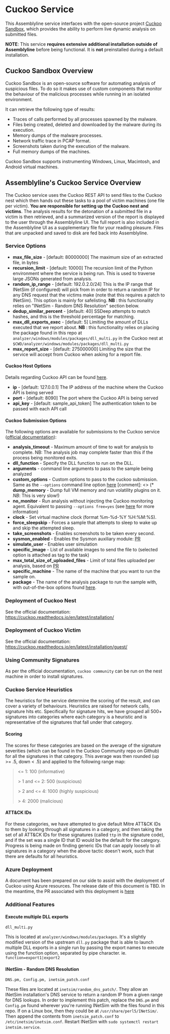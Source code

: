 # Cuckoo Service

This Assemblyline service interfaces with the open-source project [Cuckoo Sandbox](https://cuckoosandbox.org), which provides the ability to perform live dynamic analysis on submitted files.

**NOTE**: This service **requires extensive additional installation outside of Assemblyline** before being functional. It is **not** preinstalled during a default installation.

## Cuckoo Sandbox Overview

Cuckoo Sandbox is an open-source software for automating analysis of suspicious files. To do so it makes use of custom components 
that monitor the behaviour of the malicious processes while running in an isolated environment.

It can retrieve the following type of results:

* Traces of calls performed by all processes spawned by the malware.
* Files being created, deleted and downloaded by the malware during its execution.
* Memory dumps of the malware processes.
* Network traffic trace in PCAP format.
* Screenshots taken during the execution of the malware.
* Full memory dumps of the machines.

Cuckoo Sandbox supports instrumenting Windows, Linux, Macintosh, and
Android virtual machines.

## Assemblyline's Cuckoo Service Overview
The Cuckoo service  uses the Cuckoo REST API to send files to the Cuckoo nest which then hands out these tasks to a pool of victim machines (one file per victim). 
**You are responsible for setting up the Cuckoo nest and victims**. The analysis results for the detonation of a submitted file in a victim is then retrieved, 
and a summarized version of the report is displayed to the user through the Assemblyline UI. The full report is also included in the Assemblyline UI as a supplementary file for your reading pleasure. 
Files that are unpacked and saved to disk are fed back into Assemblyline.

### Service Options

* **max_file_size** - [default: 80000000] The maximum size of an extracted file, in bytes
* **recursion_limit** - [default: 10000] The recursion limit of the Python environment where the service is being run. This is used to traverse large JSONs generated from analysis.
* **random_ip_range** - [default: 192.0.2.0/24] This is the IP range that INetSim (if configured) will pick from in order to return a random IP for any DNS request that the victims make (note that this requires a patch to INetSim). This option is mainly for safelisting. 
**NB** : this functionality relies on "INetSim - Random DNS Resolution" section below.
* **dedup_similar_percent** - [default: 40] SSDeep attempts to match hashes, and this is the threshold percentage for matching.
* **max_dll_exports_exec** - [default: 5] Limiting the amount of DLLs executed that we report about.
**NB** : this functionality relies on placing the package found in this repo at `analyzer/windows/modules/packages/dll_multi.py` in the Cuckoo nest at `$CWD/analyzer/windows/modules/packages/dll_multi.py`
* **max_report_size** - [default: 275000000] Limiting the size that the service will accept from Cuckoo when asking for a report file.

#### Cuckoo Host Options
Details regarding Cuckoo API can be found [here](https://cuckoo.readthedocs.io/en/latest/usage/api/). 

* **ip** - [default: 127.0.0.1] The IP address of the machine where the Cuckoo API is being served 
* **port** - [default: 8090] The port where the Cuckoo API is being served
* **api_key** - [default: sample_api_token] The authentication token to be passed with each API call

#### Cuckoo Submission Options

The following options are available for submissions to the Cuckoo service ([official documentation](https://cuckoo.readthedocs.io/en/latest/usage/api/#tasks-create-file)):

* **analysis_timeout** - Maximum amount of time to wait for analysis to complete. NB: The analysis job may complete faster
than this if the process being monitored exits.
* **dll_function** - Specify the DLL function to run on the DLL.
* **arguments** - command line arguments to pass to the sample being analyzed
* **custom_options** - Custom options to pass to the cuckoo submission. Same as the `--options` command line option [here](https://cuckoo.sh/docs/usage/submit.html)
[comment]: <> (* **dump_memory** - Dump full VM memory and run volatility plugins on it. *NB*: This is very slow!)
* **no_monitor** - Run analysis without injecting the Cuckoo monitoring agent. Equivalent to passing `--options free=yes` (see [here](https://cuckoo.sh/docs/usage/packages.html) for more information)
* **clock** - Set virtual machine clock (format %m-%d-%Y %H:%M:%S).
* **force_sleepskip** - Forces a sample that attempts to sleep to wake up and skip the attempted sleep.
* **take_screenshots** - Enables screenshots to be taken every second.
* **sysmon_enabled** - Enables the Sysmon auxiliary module: [PR](https://github.com/cuckoosandbox/cuckoo/pull/2518)
* **simulate_user** - Enables user simulation
* **specific_image** - List of available images to send the file to (selected option is attached as tag to the task)
* **max_total_size_of_uploaded_files** - Limit of total files uploaded per analysis, based on [PR](https://github.com/cuckoosandbox/cuckoo/pull/3169)
* **specific_machine** - The name of the machine that you want to run the sample on. 
* **package** - The name of the analysis package to run the sample with, with out-of-the-box options found [here](https://cuckoo.readthedocs.io/en/latest/usage/packages/). 

### Deployment of Cuckoo Nest

See the official documentation: https://cuckoo.readthedocs.io/en/latest/installation/

### Deployment of Cuckoo Victim

See the official documentation: https://cuckoo.readthedocs.io/en/latest/installation/guest/

### Using Community Signatures
As per the official documentation, `cuckoo community` can be run on the nest machine in order to install signatures.

### Cuckoo Service Heuristics
The heuristics for the service determine the scoring of the result, and can cover a variety of behaviours. Heuristics are 
raised for network calls, signature hits etc. Specifically for signature hits, we have grouped all 500+ signatures into 
categories where each category is a heuristic and is representative of the signatures that fall under that category. 

#### Scoring
The scores for these categories are based on the average of the signature severities (which can be found in the Cuckoo Community 
repo on Github) for all the signatures in that category. This average was then rounded (up >= .5, down < .5) and applied to 
the following range map:

> &lt;= 1: 100 (informative)
>
> &gt; 1 and &lt;= 2: 500 (suspicious)
>
> &gt; 2 and &lt;= 4: 1000 (highly suspicious)
>
> &gt; 4: 2000 (malicious)

#### ATT&CK IDs
For these categories, we have attempted to give default Mitre ATT&CK IDs to them by looking through all signatures in a category,
 and then taking the set of all ATT&CK IDs for these signatures (called `ttp` in the signature code), and if the set was a single ID
 that ID would be the default for the category. Progress is being made on finding generic IDs that can apply loosely to all signatures
 in a category when the above tactic doesn't work, such that there are defaults for all heuristics.

### Azure Deployment
A document has been prepared on our side to assist with the deployment of Cuckoo using Azure resources. The release date of this document is TBD.
In the meantime, the PR associated with this deployment is [here](https://github.com/cuckoosandbox/cuckoo/pull/3120)

### Additional Features
#### Execute multiple DLL exports
`dll_multi.py`

This is located at `analyzer/windows/modules/packages`. It's a slightly modified 
version of the upstream `dll.py` package that is able to launch multiple DLL 
exports in a single run by passing the export names to execute using the 
function option, separated by pipe character. ie. `function=export1|export2`

#### INetSim - Random DNS Resolution
`DNS.pm, Config.pm, inetsim_patch.conf`

These files are located at `inetsim/random_dns_patch/`. They allow an INetSim installation's DNS service to return a random IP from a given range for DNS lookups.
In order to implement this patch, replace the `DNS.pm` and `Config.pm` found wherever you're running INetSim with the files found in this repo. If on a Linux box, then they 
could be at `/usr/share/perl5/INetSim/`. Then append the contents from `inetsim_patch.conf` to `/etc/inetsim/inetsim.conf`. Restart INetSim with `sudo systemctl restart inetsim.service`.
